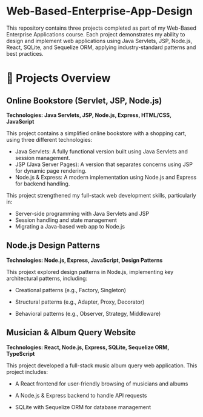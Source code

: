 # Web-Based-Enterprise-App-Design

This repository contains three projects completed as part of my Web-Based Enterprise Applications course. Each project demonstrates my ability to design and implement web applications using Java Servlets, JSP, Node.js, React, SQLite, and Sequelize ORM, applying industry-standard patterns and best practices.

# 🚀  Projects Overview

## Online Bookstore (Servlet, JSP, Node.js)
**Technologies: Java Servlets, JSP, Node.js, Express, HTML/CSS, JavaScript**

This project contains a simplified online bookstore with a shopping cart, using three different technologies:
- Java Servlets: A fully functional version built using Java Servlets and session management.
- JSP (Java Server Pages): A version that separates concerns using JSP for dynamic page rendering.
- Node.js & Express: A modern implementation using Node.js and Express for backend handling.

This project strengthened my full-stack web development skills, particularly in:
- Server-side programming with Java Servlets and JSP
- Session handling and state management
- Migrating a Java-based web app to Node.js

## Node.js Design Patterns
**Technologies: Node.js, Express, JavaScript, Design Patterns**

This projext explored design patterns in Node.js, implementing key architectural patterns, including:
- Creational patterns (e.g., Factory, Singleton)

- Structural patterns (e.g., Adapter, Proxy, Decorator)

- Behavioral patterns (e.g., Observer, Strategy, Middleware)


## Musician & Album Query Website

**Technologies: React, Node.js, Express, SQLite, Sequelize ORM, TypeScript**

This project developed a full-stack music album query web application. This project includes:

- A React frontend for user-friendly browsing of musicians and albums

- A Node.js & Express backend to handle API requests

- SQLite with Sequelize ORM for database management



